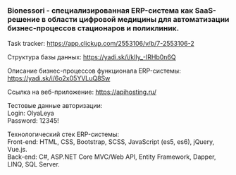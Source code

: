 <h3>Bionessori - специализированная ERP-система как SaaS-решение в области цифровой медицины для автоматизации бизнес-процессов стационаров и поликлиник.</h3>

Task tracker: https://app.clickup.com/2553106/v/b/7-2553106-2

Структура базы данных: https://yadi.sk/i/klIy_-IRHb0n6Q

Описание бизнес-процессов функционала ERP-системы: https://yadi.sk/i/6o2x05YVLuQ8Sw

Ссылка на веб-приложение: https://apihosting.ru/ 

Тестовые данные авторизации:<br/>
Login: OlyaLeya<br/>
Password: 12345!

Технологический стек ERP-системы:</br>
Front-end: HTML, CSS, Bootstrap, SCSS, JavaScript (es5, es6), jQuery, Vue.js.</br>
Back-end: C#, ASP.NET Core MVC/Web API, Entity Framework, Dapper, LINQ, SQL Server.</br>
